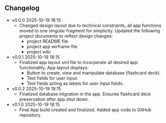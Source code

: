 ## Changelog
- v0.0.0 2025-10-19 18:15
  - Changed design layout due to technical constraints, all app functions moved to one singular fragment for simplicity. Updated the following project documents to reflect design changes:
    - project README file
    - project app wirframe file
    - project wiki
- v0.0.1 2025-10-19 18:15
  - Finalized app layout xml file to incorperate all desired app functionality. App layout displays:
    - Button to create, view and manipulate database (flashcard deck).
    - Text fields for user input.
    - Text fields acting as labels for user input fields.
- v0.0.2 2025-10-19 18:15
  - Finalized database intgration in the app. Ensures flashcard deck preservation after app shut down.
- v0.1.0 2025-10-19 18:15
  -  Final App build created and finalized. Added app code to GitHub repository.
